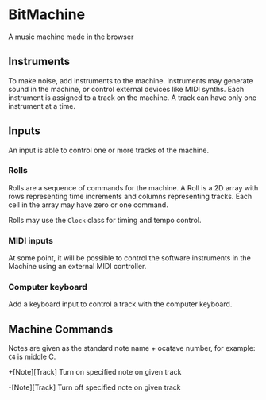 # BitMachine
A music machine made in the browser

## Instruments
To make noise, add instruments to the machine. Instruments may generate sound in the machine, or control external devices like MIDI synths. Each instrument is assigned to a track on the machine. A track can have only one instrument at a time.

## Inputs
An input is able to control one or more tracks of the machine.

### Rolls
Rolls are a sequence of commands for the machine. A Roll is a 2D array with rows representing time increments and columns representing tracks. Each cell in the array may have zero or one command.

Rolls may use the `Clock` class for timing and tempo control.

### MIDI inputs
At some point, it will be possible to control the software instruments in the Machine using an external MIDI controller.

### Computer keyboard
Add a keyboard input to control a track with the computer keyboard.

## Machine Commands
Notes are given as the standard note name + ocatave number, for example: `C4` is middle C.

+[Note][Track]
Turn on specified note on given track

-[Note][Track]
Turn off specified note on given track